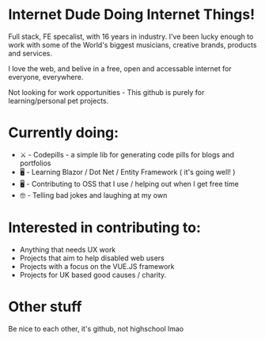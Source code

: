 # Internet Dude Doing Internet Things!
Full stack, FE specalist, with 16 years in industry.
I've been lucky enough to work with some of the World's biggest musicians, creative brands, products and services.

I love the web, and belive in a free, open and accessable internet for everyone, everywhere.

Not looking for work opportunities - This github is purely for learning/personal pet projects.

# Currently doing:
-  ⚔️  - Codepills - a simple lib for generating code pills for blogs and portfolios
-  🖥️  - Learning Blazor / Dot Net / Entity Framework ( it's going well! )
-  🖥️  - Contributing to OSS that I use / helping out when I get free time
-  🤓  - Telling bad jokes and laughing at my own


# Interested in contributing to:
 -  Anything that needs UX work
 -  Projects that aim to help disabled web users
 -  Projects with a focus on the VUE.JS framework
 -  Projects for UK based good causes / charity.


# Other stuff
Be nice to each other, it's github, not highschool lmao
